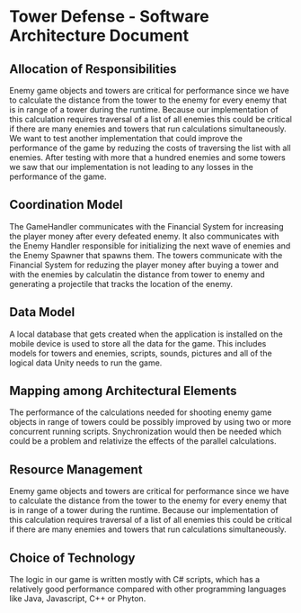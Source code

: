 # Tower Defense - Software Architecture Document

## Allocation of Responsibilities
Enemy game objects and towers are critical for performance since we have to calculate the distance from the tower to the enemy for every enemy that is in range of a tower during the runtime.
Because our implementation of this calculation requires traversal of a list of all enemies this could be critical if there are many enemies and towers that run calculations simultaneously.
We want to test another implementation that could improve the performance of the game by reduzing the costs of traversing the list with all enemies.
After testing with more that a hundred enemies and some towers we saw that our implementation is not leading to any losses in the performance of the game.

## Coordination Model
The GameHandler communicates with the Financial System for increasing the player money after every defeated enemy. It also communicates with the Enemy Handler responsible for initializing the next wave of enemies and the Enemy Spawner that spawns them.
The towers communicate with the Financial System for reduzing the player money after buying a tower and with the enemies by calculatin the distance from tower to enemy and generating a projectile that tracks the location of the enemy.

## Data Model
A local database that gets created when the application is installed on the mobile device is used to store all the data for the game. This includes models for towers and enemies, scripts, sounds, pictures and all of the logical data Unity needs to run the game.

## Mapping among Architectural Elements
The performance of the calculations needed for shooting enemy game objects in range of towers could be possibly improved by using two or more concurrent running scripts. Snychronization would then be needed which could be a problem and relativize the effects of the parallel calculations.

## Resource Management
Enemy game objects and towers are critical for performance since we have to calculate the distance from the tower to the enemy for every enemy that is in range of a tower during the runtime.
Because our implementation of this calculation requires traversal of a list of all enemies this could be critical if there are many enemies and towers that run calculations simultaneously.

## Choice of Technology
The logic in our game is written mostly with C# scripts, which has a relatively good performance compared with other programming languages like Java, Javascript, C++ or Phyton.
